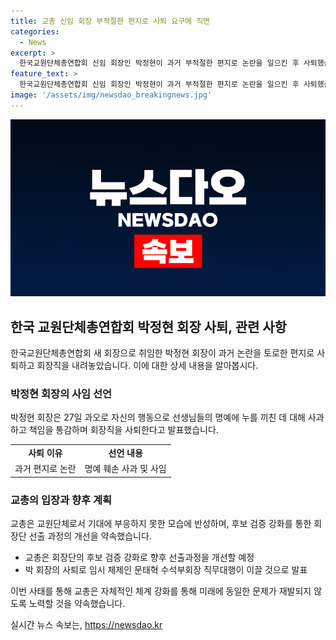 ```yaml
---
title: 교총 신임 회장 부적절한 편지로 사퇴 요구에 직면
categories:
  - News
excerpt: >
  한국교원단체총연합회 신임 회장인 박정현이 과거 부적절한 편지로 논란을 일으킨 후 사퇴했습니다. 박 회장은 오늘(27일) 사과하고 책임을 통감하며 사퇴했으며, 교총은 후보 검증을 강화하여 이같은 일이 재발하지 않도록 하겠다고 밝혔습니다. 박 회장의 사퇴로 인해 차기 회장단이 선출될 때까지 수석부회장이 직무를 대행하게 될 것입니다. 2013년 제자에게 보낸 부적절한 편지 사건이 재조명되면서 논란이 일었습니다.
feature_text: >
  한국교원단체총연합회 신임 회장인 박정현이 과거 부적절한 편지로 논란을 일으킨 후 사퇴했습니다. 박 회장은 오늘(27일) 사과하고 책임을 통감하며 사퇴했으며, 교총은 후보 검증을 강화하여 이같은 일이 재발하지 않도록 하겠다고 밝혔습니다. 박 회장의 사퇴로 인해 차기 회장단이 선출될 때까지 수석부회장이 직무를 대행하게 될 것입니다. 2013년 제자에게 보낸 부적절한 편지 사건이 재조명되면서 논란이 일었습니다.
image: '/assets/img/newsdao_breakingnews.jpg'
---
```


<p><img src="/assets/img/newsdao_breakingnews.jpg" alt="pcversion 속보" /></p>

<h2 data-ke-size="size26">한국 교원단체총연합회 박정현 회장 사퇴, 관련 사항</h2>

<p data-ke-size="size16">한국교원단체총연합회 새 회장으로 취임한 박정현 회장이 과거 논란을 토로한 편지로 사퇴하고 회장직을 내려놓았습니다. 이에 대한 상세 내용을 알아봅시다.</p>

<h3>박정현 회장의 사임 선언</h3>

<p data-ke-size="size16">박정현 회장은 27일 과오로 자신의 행동으로 선생님들의 명예에 누를 끼친 데 대해 사과하고 책임을 통감하며 회장직을 사퇴한다고 발표했습니다.</p>

<table>
    <tr>
        <td style="text-align: center; height: 17px;"><b>사퇴 이유</b></td>
        <td style="text-align: center; height: 17px;"><b>선언 내용</b></td>
    </tr>
    <tr>
        <td style="text-align: center; height: 17px;">과거 편지로 논란</td>
        <td style="text-align: center; height: 17px;">명예 훼손 사과 및 사임</td>
    </tr>
</table>

<h3>교총의 입장과 향후 계획</h3>

<p data-ke-size="size16">교총은 교원단체로서 기대에 부응하지 못한 모습에 반성하며, 후보 검증 강화를 통한 회장단 선출 과정의 개선을 약속했습니다.</p>

<ul>
    <li>교총은 회장단의 후보 검증 강화로 향후 선출과정을 개선할 예정</li>
    <li>박 회장의 사퇴로 임시 체제인 문태혁 수석부회장 직무대행이 이끌 것으로 발표</li>
</ul>

<p data-ke-size="size16">이번 사태를 통해 교총은 자체적인 체계 강화를 통해 미래에 동일한 문제가 재발되지 않도록 노력할 것을 약속했습니다.</p>
실시간 뉴스 속보는, <a href="https://newsdao.kr" rel="dofollow">https://newsdao.kr</a>



